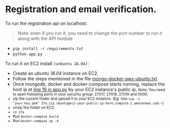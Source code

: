 # Registration and email verification.

To run the registration api on localhost:<br>
>Note: even if you run it, you need to change the port number to run it along with the API module
* `pip install -r requirements.txt`
* `python app.py`

To run it on EC2 install `(unbuntu 18.04)`:
* Create an *ubuntu 18.04* instance on EC2.
* Follow the steps mentioned in the file  [mongo-docker-aws-ubuntu.txt](./mongo-docker-aws-ubuntu.txt)
* Once mongodb, docker and docker-compose starts running, replace the host ip at [line 19 in app.py](https://git.cs.dal.ca/daksh/tourcanada-api/-/blob/master/2fa/app.py#L19) by your EC2 instance's public ip. <small>Note: You need to open following ports in your security group: 27017, 27018, 27019 and 5000.
* zip the current folder and upload it to your EC2 instance. (Eg: Use `scp -i "your_key.pem" 2fa.zip ubuntu@ec2-your-public-ip-here.compute-1.amazonaws.com:~`)
* unzip the folder on EC2.
* `cd 2fa`
* Run `docker-compose build`
* Run `docker-compose up -d`
